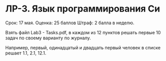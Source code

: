 # ЛР-3. Язык программирования Си

Срок: 17 мая.
Оценка: 25 баллов
Штраф: 2 балла в неделю.

Взять файл Lab3 - Tasks.pdf, в каждом из 12 пунктов решать первые 10 задач по своему варианту по журналу.

Например, первый, одинадцатый и двадцать первый человек в списке решает 1.1, 2.1, 12.1.